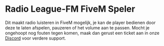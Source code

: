 # Radio League-FM FiveM Speler
Dit maakt radio luisteren in FiveM mogelijk, je kan de player bedienen door deze te laten afspelen, pauzeren of het volume aan te passen.
Mocht je ongehoopt nog fouten tegen komen, maak dan gerust een ticket aan in onze [Discord](https://discord.gg/league-fm-521025926322978827) voor verdere support.
